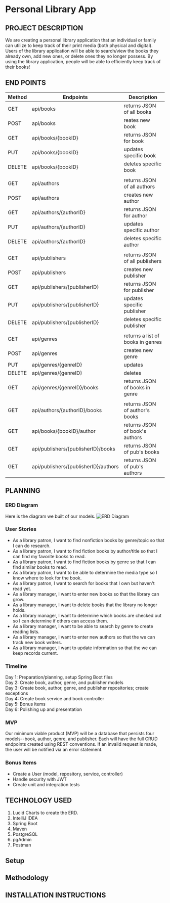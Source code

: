 # Personal Library App

## PROJECT DESCRIPTION

We are creating a personal library application that an individual or family can utilize to keep track of their print
media (both physical and digital). Users of the library application will be able to search/view the books they already
own, add new ones, or delete ones they no longer possess. By using the library application, people will be able to
efficiently keep track of their books!

## END POINTS

|Method |Endpoints                           |Description                   |
|-------|------------------------------------|------------------------------|
|GET    |api/books                           |returns JSON of all books     |
|POST   |api/books                           |reates new book               |
|GET    |api/books/{bookID}                  |returns JSON for book         |
|PUT    |api/books/{bookID}                  |updates specific book         |
|DELETE    |api/books/{bookID}                  |deletes specific book         |
|       |                                    |                              |
|GET    |api/authors                         |returns JSON of all authors   |
|POST    |api/authors                         |creates new author            |
|GET    |api/authors/{authorID}                 |returns JSON for author       |
|PUT    |api/authors/{authorID}              |updates specific author       |
|DELETE    |api/authors/{authorID}              |deletes specific author       |
|       |                                    |                              |  
|GET    |api/publishers                      |returns JSON of all publishers|
|POST    |api/publishers                         |creates new publisher         |
|GET    |api/publishers/{publisherID}        |returns JSON for publisher    |
|PUT    |api/publishers/{publisherID}        |updates specific publisher    |
|DELETE    |api/publishers/{publisherID}        |deletes specific publisher    |
|       |                                    |                              |
|GET    |api/genres                             |returns a list of books in genres  |
|POST    |api/genres                             |creates new genre             |
|PUT    |api/genres/{genreID}                 |updates                       |
|DELETE |api/genres/{genreID}                 |deletes                       |
|GET    |api/genres/{genreID}/books             |returns JSON of books in genre|
|       |                                    |                              |
|GET    |api/authors/{authorID}/books        |returns JSON of author's books|
|GET    |api/books/{bookID}/author             |returns JSON of book's authors|
|GET    |api/publishers/{publisherID}/books  |returns JSON of pub's books   |
|GET    |api/publishers/{publisherID}/authors|returns JSON of pub's authors |

## PLANNING

### ERD Diagram
Here is the diagram we built of our models.
![ERD Diagram](https://user-images.githubusercontent.com/79819338/147974942-de8f0ac4-6df4-4e1c-87d7-d171c61c1e08.png)

### User Stories

- As a library patron, I want to find nonfiction books by genre/topic so that I can do research.
- As a library patron, I want to find fiction books by author/title so that I can find my favorite books to read.
- As a library patron, I want to find fiction books by genre so that I can find similar books to read.
- As a library patron, I want to be able to determine the media type so I know where to look for the book.
- As a library patron, I want to search for books that I own but haven't read yet.
- As a library manager, I want to enter new books so that the library can grow.
- As a library manager, I want to delete books that the library no longer holds.
- As a library manager, I want to determine which books are checked out so I can determine if others can access them.
- As a library manager, I want to be able to search by genre to create reading lists.
- As a library manager, I want to enter new authors so that the we can track new book writers.
- As a library manager, I want to update information so that the we can keep records current.

### Timeline
Day 1: Preparation/planning, setup Spring Boot files <br>
Day 2: Create book, author, genre, and publisher models <br>
Day 3: Create book, author, genre, and publisher repositories; create exceptions <br>
Day 4: Create book service and book controller <br>
Day 5: Bonus items <br>
Day 6: Polishing up and presentation

### MVP
Our minimum viable product (MVP) will be a database that persists four models--book, author, genre, and publisher. Each will have the full CRUD endpoints created using REST conventions. If an invalid request is made, the user will be notified via an error statement.

### Bonus Items
- Create a User (model, repository, service, controller)
- Handle security with JWT
- Create unit and integration tests

## TECHNOLOGY USED
1. Lucid Charts to create the ERD.
2. IntelliJ IDEA
3. Spring Boot
4. Maven
5. PostgreSQL
6. pgAdmin
7. Postman 

## Setup

## Methodology

## INSTALLATION INSTRUCTIONS


